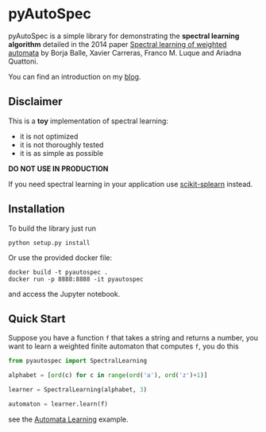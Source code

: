 pyAutoSpec
==========

pyAutoSpec is a simple library for demonstrating the **spectral learning
algorithm** detailed in the 2014 paper [Spectral learning of weighted
automata](https://www.cs.upc.edu/~aquattoni/AllMyPapers/mlj_2014.pdf) by Borja
Balle, Xavier Carreras, Franco M. Luque and Ariadna Quattoni.

You can find an introduction on my
[blog](https://lucamarx.com/blog/2022/0323-spectral_learning/).

Disclaimer
----------

This is a **toy** implementation of spectral learning:

- it is not optimized
- it is not thoroughly tested
- it is as simple as possible

**DO NOT USE IN PRODUCTION**

If you need spectral learning in your application use
[scikit-splearn](https://pypi.org/project/scikit-splearn/) instead.

Installation
------------

To build the library just run

    python setup.py install

Or use the provided docker file:

    docker build -t pyautospec .
    docker run -p 8888:8888 -it pyautospec

and access the Jupyter notebook.

Quick Start
-----------

Suppose you have a function `f` that takes a string and returns a number, you
want to learn a weighted finite automaton that computes `f`, you do this

```python
from pyautospec import SpectralLearning

alphabet = [ord(c) for c in range(ord('a'), ord('z')+1)]

learner = SpectralLearning(alphabet, 3)

automaton = learner.learn(f)
```

see the [Automata Learning](<https://github.com/lucamarx/pyAutoSpec/blob/main/examples/Automata Learning.ipynb>) example.
